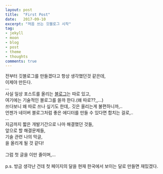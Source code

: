 ```yaml
---
layout: post
title:  "First Post"
date:   2017-09-10
excerpt: "처음 쓰는 깃블로그 시작"
tag:
- jekyll 
- moon
- blog
- post
- theme
- thoughts
comments: true
---
```


전부터 깃블로그를 만들겠다고 항상 생각했던것 같은데,<br>
이제야 만든다.<br>
...<br>
사실 일상 포스트를 올리는 <a href = "http://blog.naver.com/2dayistheday">블로그</a>는 따로 있고,<br>
여기에는 기술적인 블로그를 쓸까 한다.(왜 따로??,,...)<br>
쓰다보니 왜 따로 쓰나 싶기도 한데,. 깃은 올리는게 불편하니까,.. <br>
언젠가 네이버 블로그처럼 좋은 에디터를 만들 수 있다면 합치는 걸로,..<br>
...<br>
지금까지 짧은 개발기간으로 나마 해결했던 것들,<br>
앞으로 할 해결문제들,<br>
기술 관련 나의 막글,<br>
을 올리게 될 것 같다!<br>
<br>
그럼 첫 글을 이만 줄이며,...<br>
<br>
p.s. 방금 생각난 건데 첫 페이지의 달을 현재 한국에서 보이는 달로 만들면 재밌겠다.<br>